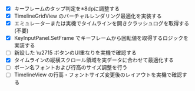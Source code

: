 - [x] キーフレームのタップ判定を±8dpに調整する
- [x] TimelineGridView のバーチャルレンダリング最適化を実装する
- [x] エミュレーターまたは実機でタイムラインを開きクラッシュログを取得する (不要)
- [x] KeyInputPanel.SetFrame でキーフレームから回転値を取得するロジックを実装する
- [ ] 新設した \u2715 ボタンのUI重なりを実機で確認する
- [x] タイムラインの縦横スクロール領域を実データに合わせて最適化する
- [ ] ボーン名フォントおよび行高のサイズ調整を行う
- [ ] TimelineView の行高・フォントサイズ変更後のレイアウトを実機で確認する
